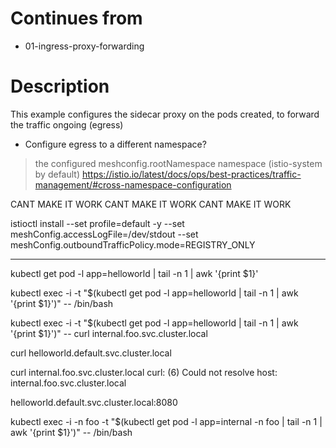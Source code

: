 # Continues from

- 01-ingress-proxy-forwarding

# Description

This example configures the sidecar proxy on the pods created, to forward the traffic ongoing (egress)

- Configure egress to a different namespace?


> the configured meshconfig.rootNamespace namespace (istio-system by default)
https://istio.io/latest/docs/ops/best-practices/traffic-management/#cross-namespace-configuration




CANT MAKE IT WORK CANT MAKE IT WORK CANT MAKE IT WORK






istioctl install --set profile=default -y --set meshConfig.accessLogFile=/dev/stdout  --set meshConfig.outboundTrafficPolicy.mode=REGISTRY_ONLY






---

kubectl get pod -l app=helloworld | tail -n 1 | awk '{print $1}'

kubectl exec -i -t "$(kubectl get pod -l app=helloworld | tail -n 1 | awk '{print $1}')" -- /bin/bash

kubectl exec -i -t "$(kubectl get pod -l app=helloworld | tail -n 1 | awk '{print $1}')" -- curl internal.foo.svc.cluster.local


curl helloworld.default.svc.cluster.local


curl internal.foo.svc.cluster.local
curl: (6) Could not resolve host: internal.foo.svc.cluster.local


helloworld.default.svc.cluster.local:8080


 kubectl exec -i -n foo -t "$(kubectl get pod -l app=internal -n foo | tail -n 1 | awk '{print $1}')" -- /bin/bash